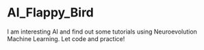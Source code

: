 # AI_Flappy_Bird
I am interesting AI and find out some tutorials using Neuroevolution Machine Learning.
Let code and practice!
